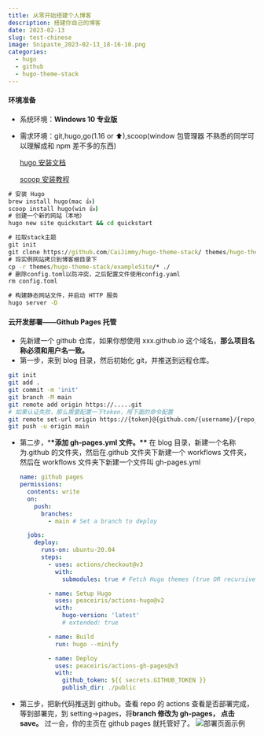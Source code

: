 ```yaml
---
title: 从零开始搭建个人博客
description: 搭建你自己的博客
date: 2023-02-13
slug: test-chinese
image: Snipaste_2023-02-13_18-16-10.png
categories:
  - hugo
  - github
  - hugo-theme-stack
---
```


#### 环境准备

- 系统环境：**Windows 10 专业版**
- 需求环境：git,hugo,go(1.16 or ⬆),scoop(window 包管理器 不熟悉的同学可以理解成和 npm 差不多的东西)

  [hugo 安装文档](https://gohugo.io/installation/windows/ 'hugo安装文档')

  [scoop 安装教程](https://cloud.tencent.com/developer/article/1555034 'scoop安装教程')

```cmd
# 安装 Hugo
brew install hugo(mac 👍)
scoop install hugo(win 👍)
# 创建一个新的网站（本地）
hugo new site quickstart && cd quickstart

# 拉取stack主题
git init
git clone https://github.com/CaiJimmy/hugo-theme-stack/ themes/hugo-theme-stack
# 将实例网站拷贝到博客根目录下
cp -r themes/hugo-theme-stack/exampleSite/* ./
# 删除config.toml以防冲突，之后配置文件使用config.yaml
rm config.toml

# 构建静态网站文件，并启动 HTTP 服务
hugo server -D


```

#### 云开发部署——Github Pages 托管

- 先新建一个 github 仓库，如果你想使用 xxx.github.io 这个域名，**那么项目名称必须和用户名一致。**
- 第一步，来到 blog 目录，然后初始化 git，并推送到远程仓库。

```bash
git init
git add .
git commit -m 'init'
git branch -M main
git remote add origin https://.....git
# 如果认证失败，那么需要配置一下token，用下面的命令配置
git remote set-url origin https://{token}@{github.com/{username}/{repo_name}.git}
git push -u origin main

```

- 第二步，\***\*添加 gh-pages.yml 文件。\*\***
  在 blog 目录，新建一个名称为.github 的文件夹，然后在.github 文件夹下新建一个 workflows 文件夹，然后在 workflows 文件夹下新建一个文件叫 gh-pages.yml

  ```yml
  name: github pages
  permissions:
    contents: write
    on:
      push:
        branches:
          - main # Set a branch to deploy

    jobs:
      deploy:
        runs-on: ubuntu-20.04
        steps:
          - uses: actions/checkout@v3
            with:
              submodules: true # Fetch Hugo themes (true OR recursive)

          - name: Setup Hugo
            uses: peaceiris/actions-hugo@v2
            with:
              hugo-version: 'latest'
              # extended: true

          - name: Build
            run: hugo --minify

          - name: Deploy
            uses: peaceiris/actions-gh-pages@v3
            with:
              github_token: ${{ secrets.GITHUB_TOKEN }}
              publish_dir: ./public
  ```

* 第三步，把新代码推送到 github。查看 repo 的 actions 查看是否部署完成，等到部署完，到 setting→pages，将**branch 修改为 gh-pages， 点击 save。** 过一会，你的主页在 github pages 就托管好了。
  ![部署页面示例](Snipaste_2023-02-14_09-21-11.png)
